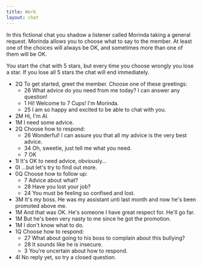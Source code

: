 ```yaml
---
title: Work
layout: chat
---
```

In this fictional chat you shadow a listener called Morinda taking a general request. Morinda allows you to choose what to say to the member. At least one of the choices will always be OK, and sometimes more than one of them will be OK.

You start the chat with 5 stars, but every time you choose wrongly you lose a star. If you lose all 5 stars the chat will end immediately.

- 2Q To get started, greet the member. Choose one of these greetings:
  - 26 What advice do you need from me today? I can answer any question!
  - 1 Hi! Welcome to 7 Cups! I'm Morinda.
  - 25 I am so happy and excited to be able to chat with you.
- 2M Hi, I'm Al.
- 1M I need some advice.
- 2Q Choose how to respond:
  - 26 Wonderful! I can assure you that all my advice is the very best advice.
  - 34 Oh, sweetie, just tell me what you need.
  - 7 OK
- 1I It's OK to need advice, obviously...
- 0I ...but let's try to find out more.
- 0Q Choose how to follow up:
  - 7 Advice about what?
  - 28 Have you lost your job?
  - 24 You must be feeling so confised and lost.
- 3M It's my boss. He was my assistant unti last month and now he's been promoted above me.
- 1M And that was OK. He's someone I have great respect for. He'll go far.
- 1M But he's been very nasty to me since he got the promotion.
- 1M I don't know what to do.
- 1Q Choose how to respond:
  - 27 What about going to his boss to complain about this bullying?
  - 28 It sounds like he is insecure.
  - 3 You're uncertain about how to respond.
- 4I No reply yet, so try a closed question.

